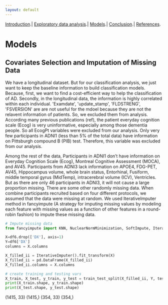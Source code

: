 ```yaml
---
layout: default
---
```


[Introduction](./index.html).|  [Exploratory data analysis](./EDA.html).|  [Models](./Models.html).|  [Conclusion](./Conclusion.html).|  [References](./References.html).

# Models

## Covariates Selection and Imputation of Missing Data

We have a longitudinal dataset. But for our classification analysis, we just want to keep the baseline information to build classification models. Because, first, we want to find a cost-efficient way to help the classification of AD. Secondly, in the longitudinal data, the information is highly correlated within each individual. 'Examdate', 'update_stamp', 'FLDSTRENG', 'FSVERSION' are  are not useful for the mdoel because they are not the relavent information of patients.  So, we excluded them from analysis. According many previous publications (ref), the patient everyday cognition scale (Ecog) is very uninformative, especially among those dementia people. So all EcogPt variables were excluded from our analysis. Only very few participants in ADNI1 (less than 5% of the total data) have information on Pittsburgh compound B (PIB) test. Therefore, this variable was excluded from our analysis. 

Among the rest of the data, Participants in ADNI1 don’t have information on Everyday Cognition Scale (Ecog), Montreal Cognitive Assessment (MOCA), and AV45. Participants from ADNI3 lack information on APOE4, FDG-PET, AV45, Hippocampus volume, whole brain status, Entorhinal, Fusiform, middle temporal gyrus (MidTemp), intracerebral volume (ICV), Ventricles. But as there are only 46 participants in ADNI3, it will not cause a large proportion missing. There are some other randomly missing data. When combine participants recruited based on four different protocols, we assumed that the data were missing at random.  We used IterativeImputer method in fancyimpute (A strategy for imputing missing values by modeling each feature with missing values as a function of other features in a round-robin fashion) to impute these missing data. 

```python
# Impute missing data
from fancyimpute import KNN, NuclearNormMinimization, SoftImpute, IterativeImputer, BiScaler

X=df6.drop(['DX'], axis=1)
Y=df6['DX']
columns = X.columns

X_filled_ii = IterativeImputer().fit_transform(X)
X_filled_ii = pd.DataFrame(X_filled_ii)
X_filled_ii.columns = X.columns
```

```python
# create training and testing vars
X_train, X_test, y_train, y_test = train_test_split(X_filled_ii, Y, test_size=0.2)
print(X_train.shape, y_train.shape)
print(X_test.shape, y_test.shape)
```
(1415, 33) (1415,)
(354, 33) (354,)